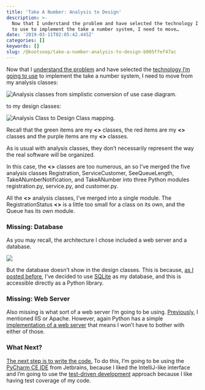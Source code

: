 ```yaml
---
title: 'Take A Number: Analysis to Design'
description: >-
  Now that I understand the problem and have selected the technology I’m going
  to use to implement the take a number system, I need to move…
date: '2019-03-11T02:05:42.445Z'
categories: []
keywords: []
slug: /@kootsoop/take-a-number-analysis-to-design-b005ffef47ac
---
```


Now that I [understand the problem](https://kootsoop.github.io/@kootsoop-take-a-number-requirements-ooa-bb2eb6f16e3c) and 
have selected the [technology I’m going to use](https://kootsoop.github.io/@kootsoop-take-a-number-technology-selection-918c7eccc4b4/) 
to implement the take a number system, I need to move from my analysis classes:

![Analysis classes from simplistic conversion of use case diagram.](https://kootsoop.github.io/images/1_9mnd2zU1pXqcbkgtdx-jYQ.png)


to my design classes:

![Analysis Class to Design Class mapping.](https://kootsoop.github.io/images/1_se98f_guITy6PU3JmVBngQ.png)


Recall that the green items are my **<<interface>>** classes, the red items are my **<<controller>>** classes and the purple items are my **<<entity>>** classes.

As is usual with analysis classes, they don’t necessarily represent the way the real software will be organized.

In this case, the **<<interface>>** classes are too numerous, an so I’ve merged the five analysis classes Registration, ServiceCustomer, SeeQueueLength, 
TakeANumberNotification, and TakeANumber into three Python modules registration.py, service.py, and customer.py.

All the **<<controller>>** analysis classes, I’ve merged into a single module. The RegistrationStatus **<<entity>>** is a little too small for a class on its own, and the Queue has its own module.

### Missing: Database

As you may recall, the architecture I chose included a web server and a database.

![](https://kootsoop.github.io/images/1_26gntiLwM5lcaFUG5TkwHA.png)

But the database doesn’t show in the design classes. This is because, [as I posted before](https://kootsoop.github.io/@kootsoop-take-a-number-technology-selection-918c7eccc4b4/), 
I’ve decided to use [SQLite](https://www.sqlite.org/index.html) as my database, and this is accessible directly as a Python library.

### Missing: Web Server

Also missing is what sort of a web server I’m going to be using. [Previously](https://kootsoop.github.io/@kootsoop-take-a-number-high-level-architecture-1c7db43a4d37/), 
I mentioned IIS or Apache. However, again Python has a simple [implementation of a web server](https://docs.python.org/2/library/wsgiref.html) that means I won’t have to bother with either of those.

### What Next?

[The next step is to write the code.](https://kootsoop.github.io/@kootsoop-take-a-number-project-organization-5120240c4468/) 
To do this, I’m going to be using the [PyCharm CE IDE](https://www.jetbrains.com/pycharm/) from Jetbrains, because I liked the IntelliJ-like interface 
and I’m going to use the [test-driven development](https://medium.freecodecamp.org/test-driven-development-what-it-is-and-what-it-is-not-41fa6bca02a2) approach because I like having test coverage of my code.
